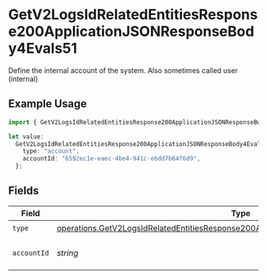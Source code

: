 # GetV2LogsIdRelatedEntitiesResponse200ApplicationJSONResponseBody4Evals51

Define the internal account of the system. Also sometimes called user (internal)

## Example Usage

```typescript
import { GetV2LogsIdRelatedEntitiesResponse200ApplicationJSONResponseBody4Evals51 } from "orq-poc-typescript-multi-env-version/models/operations";

let value:
  GetV2LogsIdRelatedEntitiesResponse200ApplicationJSONResponseBody4Evals51 = {
    type: "account",
    accountId: "6592ec1e-eaec-4be4-941c-ebdd7b64f6d9",
  };
```

## Fields

| Field                                                                                                                                                                                            | Type                                                                                                                                                                                             | Required                                                                                                                                                                                         | Description                                                                                                                                                                                      |
| ------------------------------------------------------------------------------------------------------------------------------------------------------------------------------------------------ | ------------------------------------------------------------------------------------------------------------------------------------------------------------------------------------------------ | ------------------------------------------------------------------------------------------------------------------------------------------------------------------------------------------------ | ------------------------------------------------------------------------------------------------------------------------------------------------------------------------------------------------ |
| `type`                                                                                                                                                                                           | [operations.GetV2LogsIdRelatedEntitiesResponse200ApplicationJSONResponseBody4Evals5Type](../../models/operations/getv2logsidrelatedentitiesresponse200applicationjsonresponsebody4evals5type.md) | :heavy_check_mark:                                                                                                                                                                               | N/A                                                                                                                                                                                              |
| `accountId`                                                                                                                                                                                      | *string*                                                                                                                                                                                         | :heavy_check_mark:                                                                                                                                                                               | The id of the resource                                                                                                                                                                           |